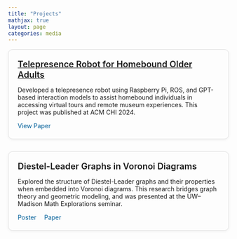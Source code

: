 ```yaml
---
title: "Projects"
mathjax: true
layout: page
categories: media
---
```


<style>
.project-card {
  border: 1px solid #ddd;
  border-radius: 10px;
  padding: 1.5em;
  margin-bottom: 2em;
  box-shadow: 0 2px 6px rgba(0,0,0,0.05);
  transition: box-shadow 0.3s ease;
}
.project-card:hover {
  box-shadow: 0 4px 12px rgba(0,0,0,0.1);
}
.project-title {
  font-size: 1.4em;
  font-weight: 600;
  margin-bottom: 0.3em;
}
.project-links a {
  margin-right: 1em;
  text-decoration: none;
  color: #005f99;
}
.project-links a:hover {
  text-decoration: underline;
}
</style>

<div class="project-card">
  <div class="project-title">
    <a href="https://dl.acm.org/doi/pdf/10.1145/3643834.3660710" target="_blank">
      Telepresence Robot for Homebound Older Adults
    </a>
  </div>
  <p>
    Developed a telepresence robot using Raspberry Pi, ROS, and GPT-based interaction models to assist homebound individuals in accessing virtual tours and remote museum experiences. This project was published at ACM CHI 2024.
  </p>
  <div class="project-links">
    <a href="https://dl.acm.org/doi/pdf/10.1145/3643834.3660710" target="_blank">View Paper</a>
  </div>
</div>

<div class="project-card">
  <div class="project-title">
    Diestel-Leader Graphs in Voronoi Diagrams
  </div>
  <p>
    Explored the structure of Diestel-Leader graphs and their properties when embedded into Voronoi diagrams. This research bridges graph theory and geometric modeling, and was presented at the UW–Madison Math Explorations seminar.
  </p>
  <div class="project-links">
    <a href="../assets/MXM_Diestel_Leader_Voronoi.pdf" target="_blank">Poster</a>
    <a href="../assets/MXM_Paper_Diestel_Leader.pdf" target="_blank">Paper</a>
  </div>
  <object data="../assets/MXM_Diestel_Leader_Voronoi.pdf" width="100%" height="300" type='application/pdf'></object>
</div>

